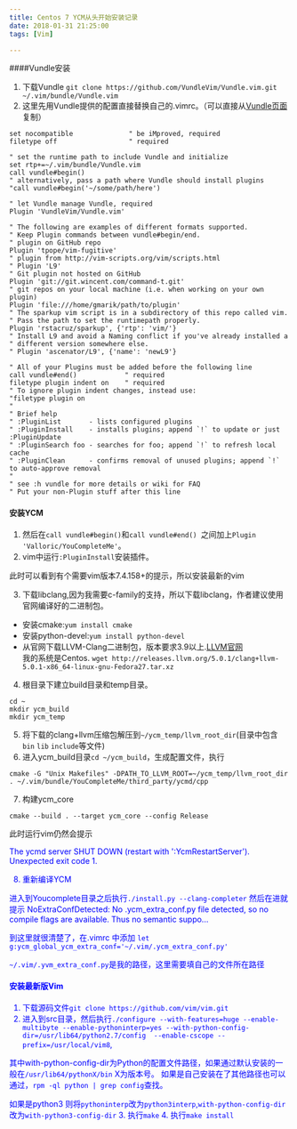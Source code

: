 ```yaml
---
title: Centos 7 YCM从头开始安装记录
date: 2018-01-31 21:25:00
tags: [Vim]

---
```


####Vundle安装
1. 下载Vundle `git clone https://github.com/VundleVim/Vundle.vim.git ~/.vim/bundle/Vundle.vim`
2.  这里先用Vundle提供的配置直接替换自己的.vimrc。（可以直接从[Vundle页面](https://github.com/VundleVim/Vundle.vim)复制）
```vim
set nocompatible              " be iMproved, required
filetype off                  " required

" set the runtime path to include Vundle and initialize
set rtp+=~/.vim/bundle/Vundle.vim
call vundle#begin()
" alternatively, pass a path where Vundle should install plugins
"call vundle#begin('~/some/path/here')

" let Vundle manage Vundle, required
Plugin 'VundleVim/Vundle.vim'

" The following are examples of different formats supported.
" Keep Plugin commands between vundle#begin/end.
" plugin on GitHub repo
Plugin 'tpope/vim-fugitive'
" plugin from http://vim-scripts.org/vim/scripts.html
" Plugin 'L9'
" Git plugin not hosted on GitHub
Plugin 'git://git.wincent.com/command-t.git'
" git repos on your local machine (i.e. when working on your own plugin)
Plugin 'file:///home/gmarik/path/to/plugin'
" The sparkup vim script is in a subdirectory of this repo called vim.
" Pass the path to set the runtimepath properly.
Plugin 'rstacruz/sparkup', {'rtp': 'vim/'}
" Install L9 and avoid a Naming conflict if you've already installed a
" different version somewhere else.
" Plugin 'ascenator/L9', {'name': 'newL9'}

" All of your Plugins must be added before the following line
call vundle#end()            " required
filetype plugin indent on    " required
" To ignore plugin indent changes, instead use:
"filetype plugin on
"
" Brief help
" :PluginList       - lists configured plugins
" :PluginInstall    - installs plugins; append `!` to update or just :PluginUpdate
" :PluginSearch foo - searches for foo; append `!` to refresh local cache
" :PluginClean      - confirms removal of unused plugins; append `!` to auto-approve removal
"
" see :h vundle for more details or wiki for FAQ
" Put your non-Plugin stuff after this line
```
#### 安装YCM
1. 然后在`call vundle#begin()`和`call vundle#end() `之间加上`Plugin 'Valloric/YouCompleteMe'`。
2. vim中运行`:PluginInstall`安装插件。

此时可以看到有个需要vim版本7.4.158+的提示，所以安装最新的vim

3. 下载libclang,因为我需要c-family的支持，所以下载libclang，作者建议使用官网编译好的二进制包。

 - 安装cmake:`yum install cmake`
 - 安装python-devel:`yum install python-devel`
 - 从官网下载LLVM-Clang二进制包，版本要求3.9以上.[LLVM官网](http://releases.llvm.org/download.html)		
		我的系统是Centos.
		`wget http://releases.llvm.org/5.0.1/clang+llvm-5.0.1-x86_64-linux-gnu-Fedora27.tar.xz`

4.  根目录下建立build目录和temp目录。
		
```	
cd ~
mkdir ycm_build
mkdir ycm_temp
```

5. 将下载的clang+llvm压缩包解压到`~/ycm_temp/llvm_root_dir`(目录中包含 `bin` `lib` `include`等文件)
6. 进入ycm_build目录`cd ~/ycm_build`，生成配置文件，执行

```
cmake -G "Unix Makefiles" -DPATH_TO_LLVM_ROOT=~/ycm_temp/llvm_root_dir . ~/.vim/bundle/YouCompleteMe/third_party/ycmd/cpp
```
7. 构建ycm_core
```
cmake --build . --target ycm_core --config Release
```


此时运行vim仍然会提示

<font color=blue>The ycmd server SHUT DOWN (restart with ':YcmRestartServer'). Unexpected exit code 1.</fond>

8. 重新编译YCM

进入到Youcomplete目录之后执行`./install.py --clang-completer` 然后在进就提示
<font color=blue>NoExtraConfDetected: No .ycm_extra_conf.py file detected, so no compile flags are available. Thus no semantic suppo...</fond>

到这里就很清楚了，在.vimrc 中添加 
`let g:ycm_global_ycm_extra_conf='~/.vim/.ycm_extra_conf.py'`

`~/.vim/.yvm_extra_conf.py`是我的路径，这里需要填自己的文件所在路径








   

		 
	


#### 安装最新版Vim

1. 下载源码文件`git clone https://github.com/vim/vim.git`
2.  进入到src目录，然后执行`./configure --with-features=huge --enable-multibyte --enable-pythoninterp=yes --with-python-config-dir=/usr/lib64/python2.7/config  --enable-cscope --prefix=/usr/local/vim8`,

其中with-python-config-dir为Python的配置文件路径，如果通过默认安装的一般在`/usr/lib64/pythonX/bin` X为版本号。 如果是自己安装在了其他路径也可以通过，`rpm -ql python | grep config`查找。

如果是python3 则将`pythoninterp`改为`python3interp`,`with-python-config-dir`改为`with-python3-config-dir` 
3. 执行`make`
4. 执行`make install`

